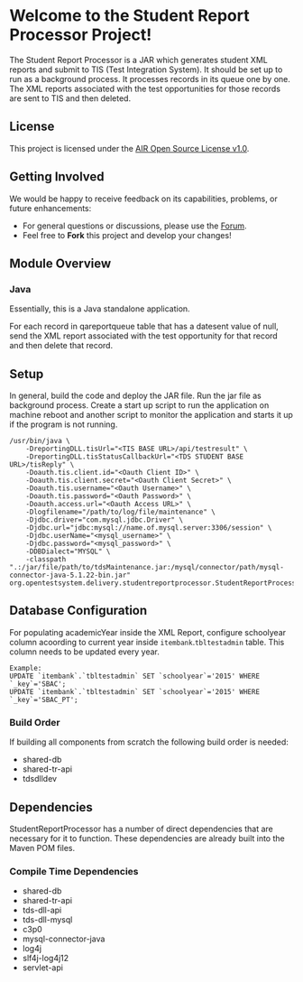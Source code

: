 # Welcome to the Student Report Processor Project!

The Student Report Processor is a JAR which generates student XML reports and submit to TIS (Test Integration System). It should be set up to run as a background process. It processes records in its queue one by one. The XML reports associated with the test opportunities for those records are sent to TIS and then deleted.

## License ##
This project is licensed under the [AIR Open Source License v1.0](http://www.smarterapp.org/documents/American_Institutes_for_Research_Open_Source_Software_License.pdf).

## Getting Involved ##
We would be happy to receive feedback on its capabilities, problems, or future enhancements:

* For general questions or discussions, please use the [Forum](http://forum.smarterbalanced.org/viewforum.php?f=9).
* Feel free to **Fork** this project and develop your changes!

## Module Overview

### Java

Essentially, this is a Java standalone application.

For each record in qareportqueue table that has a datesent value of null, send the XML report associated with the test opportunity for that record and then delete that record.

## Setup
In general, build the code and deploy the JAR file. Run the jar file as background process. Create a start up script to run the application on machine reboot and another script to monitor the application and starts it up if the program is not running.

```
/usr/bin/java \
    -DreportingDLL.tisUrl="<TIS BASE URL>/api/testresult" \
    -DreportingDLL.tisStatusCallbackUrl="<TDS STUDENT BASE URL>/tisReply" \
    -Doauth.tis.client.id="<Oauth Client ID>" \
    -Doauth.tis.client.secret="<Oauth Client Secret>" \
    -Doauth.tis.username="<Oauth Username>" \
    -Doauth.tis.password="<Oauth Password>" \
    -Doauth.access.url="<Oauth Access URL>" \
    -Dlogfilename="/path/to/log/file/maintenance" \
    -Djdbc.driver="com.mysql.jdbc.Driver" \
    -Djdbc.url="jdbc:mysql://name.of.mysql.server:3306/session" \
    -Djdbc.userName="<mysql_username>" \
    -Djdbc.password="<mysql_password>" \
    -DDBDialect="MYSQL" \
    -classpath ".:/jar/file/path/to/tdsMaintenance.jar:/mysql/connector/path/mysql-connector-java-5.1.22-bin.jar" org.opentestsystem.delivery.studentreportprocessor.StudentReportProcessor

```
## Database Configuration
For populating academicYear inside the XML Report, configure schoolyear column acoording to current year inside `itembank`.`tbltestadmin` table.
This column needs to be updated every year.

```
Example:
UPDATE `itembank`.`tbltestadmin` SET `schoolyear`='2015' WHERE `_key`='SBAC';
UPDATE `itembank`.`tbltestadmin` SET `schoolyear`='2015' WHERE `_key`='SBAC_PT';
```


### Build Order

If building all components from scratch the following build order is needed:

* shared-db
* shared-tr-api
* tdsdlldev

## Dependencies
StudentReportProcessor has a number of direct dependencies that are necessary for it to function.  These dependencies are already built into the Maven POM files.

### Compile Time Dependencies
* shared-db
* shared-tr-api
* tds-dll-api
* tds-dll-mysql
* c3p0
* mysql-connector-java
* log4j
* slf4j-log4j12
* servlet-api